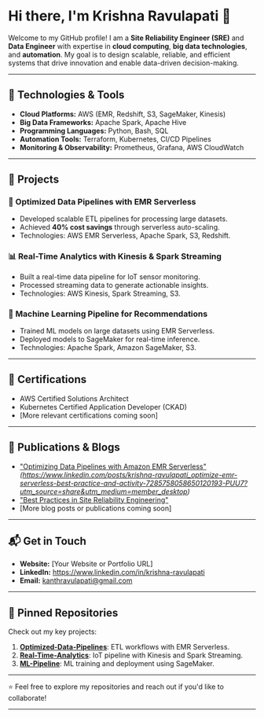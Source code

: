 # Hi there, I'm Krishna Ravulapati 👋

Welcome to my GitHub profile! I am a **Site Reliability Engineer (SRE)** and **Data Engineer** with expertise in **cloud computing**, **big data technologies**, and **automation**. My goal is to design scalable, reliable, and efficient systems that drive innovation and enable data-driven decision-making.

---

## 🔧 **Technologies & Tools**
- **Cloud Platforms:** AWS (EMR, Redshift, S3, SageMaker, Kinesis)
- **Big Data Frameworks:** Apache Spark, Apache Hive
- **Programming Languages:** Python, Bash, SQL
- **Automation Tools:** Terraform, Kubernetes, CI/CD Pipelines
- **Monitoring & Observability:** Prometheus, Grafana, AWS CloudWatch

---

## 📂 **Projects**
### 🚀 Optimized Data Pipelines with EMR Serverless
- Developed scalable ETL pipelines for processing large datasets.
- Achieved **40% cost savings** through serverless auto-scaling.
- Technologies: AWS EMR Serverless, Apache Spark, S3, Redshift.

### 📊 Real-Time Analytics with Kinesis & Spark Streaming
- Built a real-time data pipeline for IoT sensor monitoring.
- Processed streaming data to generate actionable insights.
- Technologies: AWS Kinesis, Spark Streaming, S3.

### 🤖 Machine Learning Pipeline for Recommendations
- Trained ML models on large datasets using EMR Serverless.
- Deployed models to SageMaker for real-time inference.
- Technologies: Apache Spark, Amazon SageMaker, S3.

---

## 📜 **Certifications**
- AWS Certified Solutions Architect
- Kubernetes Certified Application Developer (CKAD)
- [More relevant certifications coming soon]

---

## 📝 **Publications & Blogs**
- ["Optimizing Data Pipelines with Amazon EMR Serverless"](https://linkedin.com) *(https://www.linkedin.com/posts/krishna-ravulapati_optimize-emr-serverless-best-practice-and-activity-7285758058650120193-PUU7?utm_source=share&utm_medium=member_desktop)*
- ["Best Practices in Site Reliability Engineering"](https://medium.com)
- [More blog posts or publications coming soon]

---

## 📬 **Get in Touch**
- **Website:** [Your Website or Portfolio URL]
- **LinkedIn:** https://www.linkedin.com/in/krishna-ravulapati
- **Email:** kanthravulapati@gmail.com

---

## 🌟 **Pinned Repositories**
Check out my key projects:
1. **[Optimized-Data-Pipelines](https://github.com/yourusername/optimized-data-pipelines)**: ETL workflows with EMR Serverless.
2. **[Real-Time-Analytics](https://github.com/yourusername/real-time-analytics)**: IoT pipeline with Kinesis and Spark Streaming.
3. **[ML-Pipeline](https://github.com/yourusername/ml-pipeline)**: ML training and deployment using SageMaker.

---

⭐ Feel free to explore my repositories and reach out if you'd like to collaborate!

---
